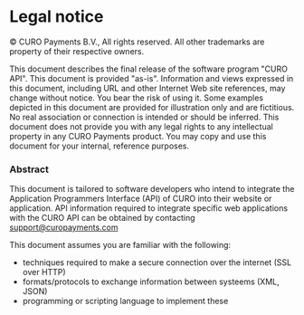 # Legal notice

&copy; CURO Payments B.V., All rights reserved.<nl/>
All other trademarks are property of their respective owners.

This document describes the final release of the software program "CURO API". This document is provided "as-is". Information and views expressed in this document, including URL and other Internet Web site references, may change without notice. You bear the risk of using it. Some examples depicted in this document are provided for illustration only and are fictitious. No real association or connection is intended or should be inferred.<nl/>
This document does not provide you with any legal rights to any intellectual property in any CURO Payments product. You may copy and use this document for your internal, reference purposes.


### Abstract
This document is tailored to software developers who intend to integrate the Application Programmers Interface (API) of CURO into their website or application. API information required to integrate specific web applications with the CURO API can be obtained by contacting support@curopayments.com

This document assumes you are familiar with the following:

* techniques required to make a secure connection over the internet (SSL over HTTP)
* formats/protocols to exchange information between systeems (XML, JSON)
* programming or scripting language to implement these
